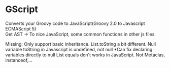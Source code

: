 GScript
=======

Converts your Groovy code to JavaScript(Groovy 2.0 to Javascript ECMAScript 5) <br/>
Get AST -> To nice JavaScript, some common functions in other js files.<br/>

Missing:
Only support basic inheritance.
List.toString a bit different.
Null variable toString in Javascript is undefined, not null
    *Can fix declaring variables directly to null
List equals don't works in JavaScript.
Not Metaclas, instanceof,...
